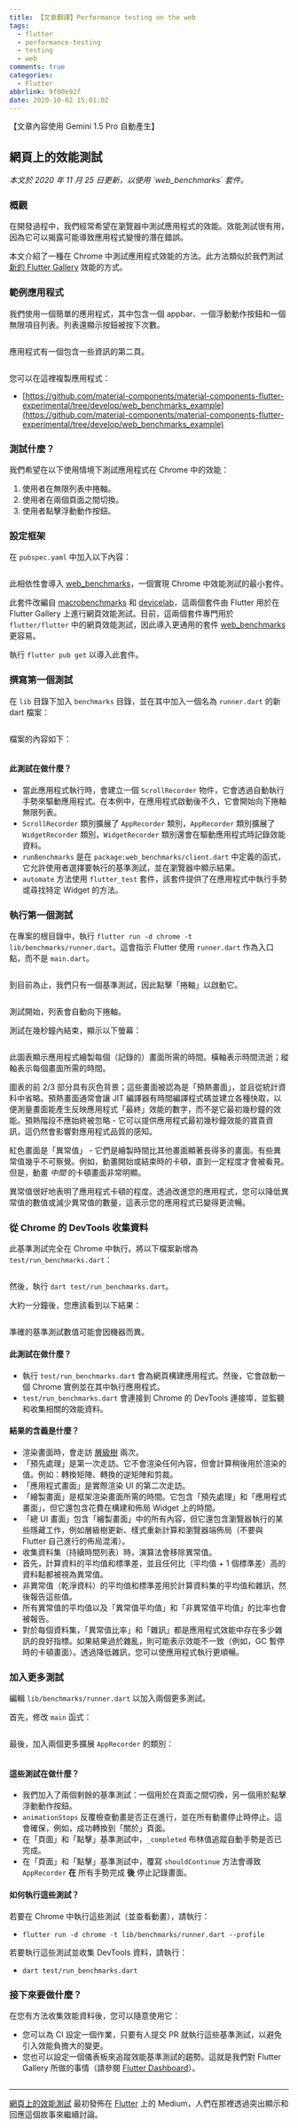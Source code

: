 ```yaml
---
title: 【文章翻譯】Performance testing on the web
tags:
  - flutter
  - performance-testing
  - testing
  - web
comments: true
categories:
  - Flutter
abbrlink: 9f00e92f
date: 2020-10-02 15:01:02
---
```


【文章內容使用 Gemini 1.5 Pro 自動產生】

## 網頁上的效能測試

<p><em>本文於 2020 年 11 月 25 日更新，以使用 `web_benchmarks` 套件。</em></p>

### 概觀

在開發過程中，我們經常希望在瀏覽器中測試應用程式的效能。效能測試很有用，因為它可以揭露可能導致應用程式變慢的潛在錯誤。

本文介紹了一種在 Chrome 中測試應用程式效能的方法。此方法類似於我們測試 [新的 Flutter Gallery](https://gallery.flutter.dev/#/) 效能的方式。

### 範例應用程式

我們使用一個簡單的應用程式，其中包含一個 appbar、一個浮動動作按鈕和一個無限項目列表。列表還顯示按鈕被按下次數。

<figure>
<img alt="" src="https://cdn-images-1.medium.com/max/1024/0*adwmyiS509VwCCYl" />
</figure>

應用程式有一個包含一些資訊的第二頁。

<figure>
<img alt="" src="https://cdn-images-1.medium.com/max/1024/0*-d-mmdUUEW08ytWJ" />
</figure>

您可以在這裡複製應用程式：

* [https://github.com/material-components/material-components-flutter-experimental/tree/develop/web_benchmarks_example](https://github.com/material-components/material-components-flutter-experimental/tree/develop/web_benchmarks_example)

### 測試什麼？

我們希望在以下使用情境下測試應用程式在 Chrome 中的效能：

1. 使用者在無限列表中捲軸。
2. 使用者在兩個頁面之間切換。
3. 使用者點擊浮動動作按鈕。

### 設定框架

在 `pubspec.yaml` 中加入以下內容：

<iframe src="" width="0" height="0" frameborder="0" scrolling="no"><a href="https://medium.com/media/ef0ca17199a2807e917e92cb92ffc891/href">https://medium.com/media/ef0ca17199a2807e917e92cb92ffc891/href</a></iframe>

此相依性會導入 [web_benchmarks](https://pub.dev/packages/web_benchmarks)，一個實現 Chrome 中效能測試的最小套件。

此套件改編自 [macrobenchmarks](https://github.com/flutter/flutter/tree/master/dev/benchmarks/macrobenchmarks) 和 [devicelab](https://github.com/flutter/flutter/tree/master/dev/devicelab)，這兩個套件由 Flutter 用於在 Flutter Gallery 上進行網頁效能測試。目前，這兩個套件專門用於 `flutter/flutter` 中的網頁效能測試，因此導入更通用的套件 [web_benchmarks](https://pub.dev/packages/web_benchmarks) 更容易。

執行 `flutter pub get` 以導入此套件。

### 撰寫第一個測試

在 `lib` 目錄下加入 `benchmarks` 目錄，並在其中加入一個名為 `runner.dart` 的新 dart 檔案：

<figure>
<img alt="" src="https://cdn-images-1.medium.com/max/712/0*tsvQSKBjpWJWkiKM" />
</figure>

檔案的內容如下：

<iframe src="" width="0" height="0" frameborder="0" scrolling="no"><a href="https://medium.com/media/3a002aacd849a5e328e379e37450537c/href">https://medium.com/media/3a002aacd849a5e328e379e37450537c/href</a></iframe>

#### 此測試在做什麼？

* 當此應用程式執行時，會建立一個 `ScrollRecorder` 物件，它會透過自動執行手勢來驅動應用程式。在本例中，在應用程式啟動後不久，它會開始向下捲軸無限列表。
* `ScrollRecorder` 類別擴展了 `AppRecorder` 類別，`AppRecorder` 類別擴展了 `WidgetRecorder` 類別，`WidgetRecorder` 類別還會在驅動應用程式時記錄效能資料。
* `runBenchmarks` 是在 `package:web_benchmarks/client.dart` 中定義的函式，它允許使用者選擇要執行的基準測試，並在瀏覽器中顯示結果。
* `automate` 方法使用 `flutter_test` 套件，該套件提供了在應用程式中執行手勢或尋找特定 Widget 的方法。

### 執行第一個測試

在專案的根目錄中，執行 `flutter run -d chrome -t lib/benchmarks/runner.dart`。這會指示 Flutter 使用 `runner.dart` 作為入口點，而不是 `main.dart`。

<figure>
<img alt="" src="https://cdn-images-1.medium.com/max/1024/0*imb9-c_LS4XF0xDX" />
</figure>

到目前為止，我們只有一個基準測試，因此點擊「捲軸」以啟動它。

<figure>
<img alt="" src="https://cdn-images-1.medium.com/max/1024/0*3aZa4m2GbsqHECNw" />
</figure>

測試開始，列表會自動向下捲軸。

測試在幾秒鐘內結束，顯示以下螢幕：

<figure>
<img alt="" src="https://cdn-images-1.medium.com/max/1024/0*LitJY47Vl0J17C5V" />
</figure>

此圖表顯示應用程式繪製每個（記錄的）畫面所需的時間。橫軸表示時間流逝；縱軸表示每個畫面所需的時間。

圖表的前 2/3 部分具有灰色背景；這些畫面被認為是「預熱畫面」，並且從統計資料中省略。預熱畫面通常會讓 JIT 編譯器有時間編譯程式碼並建立各種快取，以便測量畫面能產生反映應用程式「最終」效能的數字，而不是它最初幾秒鐘的效能。預熱階段不應始終被忽略 - 它可以提供應用程式最初幾秒鐘效能的寶貴資訊，這仍然會影響對應用程式品質的感知。

紅色畫面是「異常值」 - 它們是繪製時間比其他畫面顯著長得多的畫面。有些異常值幾乎不可察覺。例如，動畫開始或結束時的卡頓，直到一定程度才會被看見。但是，動畫 *中間* 的卡頓畫面非常明顯。

異常值很好地表明了應用程式卡頓的程度。透過改進您的應用程式，您可以降低異常值的數值或減少異常值的數量，這表示您的應用程式已變得更流暢。

### 從 Chrome 的 DevTools 收集資料

此基準測試完全在 Chrome 中執行。將以下檔案新增為 `test/run_benchmarks.dart`：

<iframe src="" width="0" height="0" frameborder="0" scrolling="no"><a href="https://medium.com/media/5ce2ae71e67c98c50eef78779e9f1d35/href">https://medium.com/media/5ce2ae71e67c98c50eef78779e9f1d35/href</a></iframe>

然後，執行 `dart test/run_benchmarks.dart`。

大約一分鐘後，您應該看到以下結果：

<iframe src="" width="0" height="0" frameborder="0" scrolling="no"><a href="https://medium.com/media/2e95cfd7eb847b13e4d86219ca683123/href">https://medium.com/media/2e95cfd7eb847b13e4d86219ca683123/href</a></iframe>

準確的基準測試數值可能會因機器而異。

#### 此測試在做什麼？

* 執行 `test/run_benchmarks.dart` 會為網頁構建應用程式。然後，它會啟動一個 Chrome 實例並在其中執行應用程式。
* `test/run_benchmarks.dart` 會連接到 Chrome 的 DevTools 連接埠，並監聽和收集相關的效能資料。

#### 結果的含義是什麼？

* 渲染畫面時，會走訪 [層級樹](https://api.flutter.dev/flutter/rendering/Layer-class.html) 兩次。
* 「預先處理」是第一次走訪。它不會渲染任何內容，但會計算稍後用於渲染的值。例如：轉換矩陣、轉換的逆矩陣和剪裁。
* 「應用程式畫面」是實際渲染 UI 的第二次走訪。
* 「繪製畫面」是框架渲染畫面所需的時間。它包含「預先處理」和「應用程式畫面」，但它還包含花費在構建和佈局 Widget 上的時間。
* 「總 UI 畫面」包含「繪製畫面」中的所有內容，但它還包含瀏覽器執行的某些隱藏工作，例如層級樹更新、樣式重新計算和瀏覽器端佈局（不要與 Flutter 自己進行的佈局混淆）。
* 收集資料集（持續時間列表）時，演算法會移除異常值。
* 首先，計算資料的平均值和標準差，並且任何比（平均值 + 1 個標準差）高的資料點都被視為異常值。
* 非異常值（乾淨資料）的平均值和標準差用於計算資料集的平均值和雜訊，然後報告這些值。
* 所有異常值的平均值以及「異常值平均值」和「非異常值平均值」的比率也會被報告。
* 對於每個資料集，「異常值比率」和「雜訊」都是應用程式效能中存在多少雜訊的良好指標。如果結果過於雜亂，則可能表示效能不一致（例如，GC 暫停時的卡頓畫面）。透過降低雜訊，您可以使應用程式執行更順暢。

### 加入更多測試

編輯 `lib/benchmarks/runner.dart` 以加入兩個更多測試。

首先，修改 `main` 函式：

<iframe src="" width="0" height="0" frameborder="0" scrolling="no"><a href="https://medium.com/media/86e9a82223d28c5bb1beaf236dfb297a/href">https://medium.com/media/86e9a82223d28c5bb1beaf236dfb297a/href</a></iframe>

最後，加入兩個更多擴展 `AppRecorder` 的類別：

<iframe src="" width="0" height="0" frameborder="0" scrolling="no"><a href="https://medium.com/media/4b6ad9219c3e3c13aba5cd2796cd6052/href">https://medium.com/media/4b6ad9219c3e3c13aba5cd2796cd6052/href</a></iframe>

#### 這些測試在做什麼？

* 我們加入了兩個剩餘的基準測試：一個用於在頁面之間切換，另一個用於點擊浮動動作按鈕。
* `animationStops` 反覆檢查動畫是否正在進行，並在所有動畫停止時停止。這會確保，例如，成功轉換到「關於」頁面。
* 在「頁面」和「點擊」基準測試中，`_completed` 布林值追蹤自動手勢是否已完成。
* 在「頁面」和「點擊」基準測試中，覆寫 `shouldContinue` 方法會導致 `AppRecorder` **在** 所有手勢完成 **後** 停止記錄畫面。

#### 如何執行這些測試？

若要在 Chrome 中執行這些測試（並查看動畫），請執行：

* `flutter run -d chrome -t lib/benchmarks/runner.dart --profile`

若要執行這些測試並收集 DevTools 資料，請執行：

* `dart test/run_benchmarks.dart`

### 接下來要做什麼？

在您有方法收集效能資料後，您可以隨意使用它：

* 您可以為 CI 設定一個作業，只要有人提交 PR 就執行這些基準測試，以避免引入效能負擔大的變更。
* 您也可以設定一個儀表板來追蹤效能基準測試的趨勢。這就是我們對 Flutter Gallery 所做的事情（請參閱 [Flutter Dashboard](https://flutter-dashboard.appspot.com/#/build)）。

<img src="https://medium.com/_/stat?event=post.clientViewed&referrerSource=full_rss&postId=25323252de69" width="1" height="1" alt=""><hr><p><a href="https://medium.com/flutter/performance-testing-on-the-web-25323252de69">網頁上的效能測試</a> 最初發佈在 <a href="https://medium.com/flutter">Flutter</a> 上的 Medium，人們在那裡透過突出顯示和回應這個故事來繼續討論。</p> 
